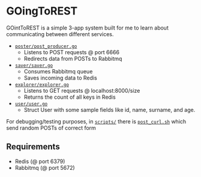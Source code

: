 # GOingToREST

GOintToREST is a simple 3-app system built for me to learn about communicating between different services.

* [`poster/post_producer.go`](poster/post_producer.go) 
  * Listens to POST requests @ port 6666
  * Redirects data from POSTs to Rabbitmq
* [`saver/saver.go`](saver/saver.go)
  * Consumes Rabbitmq queue
  * Saves incoming data to Redis
* [`explorer/explorer.go`](explorer/explorer.go)
  * Listens to GET requests @ localhost:8000/size
  * Returns the count of all keys in Redis
* [`user/user.go`](user/user.go)
  * Struct User with some sample fields like id, name, surname, and age.
  
For debugging/testing purposes, in [`scripts/`](scripts/) there is [`post_curl.sh`](scripts/post_curl.sh) which send random POSTs of correct form

## Requirements
* Redis (@ port 6379)
* Rabbitmq (@ port 5672)
